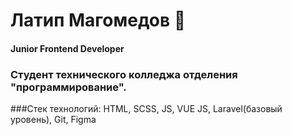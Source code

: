 # Латип Магомедов 👋

#### Junior Frontend Developer

### Студент технического колледжа отделения "программирование". <br> 
###Стек технологий: HTML, SCSS, JS, VUE JS, Laravel(базовый уровень), Git, Figma


